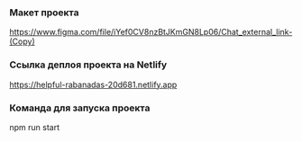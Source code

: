 ### Макет проекта

https://www.figma.com/file/iYef0CV8nzBtJKmGN8Lp06/Chat_external_link-(Copy)

### Ссылка деплоя проекта на Netlify

https://helpful-rabanadas-20d681.netlify.app

### Команда для запуска проекта

npm run start

